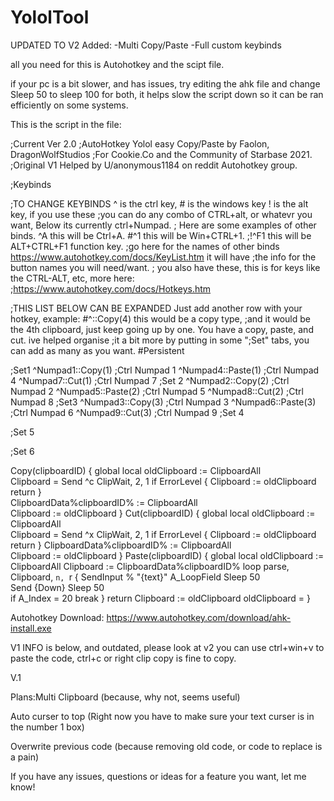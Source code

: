 # YololTool
UPDATED TO V2
Added:
-Multi Copy/Paste
-Full custom keybinds





all you need for this is Autohotkey and the scipt file.

if your pc is a bit slower, and has issues, try editing the ahk file and change Sleep 50 to sleep 100 for both, 
it helps slow the script down so it can be ran efficiently on some systems.



This is the script in the file:


;Current Ver 2.0
;AutoHotkey Yolol easy Copy/Paste by Faolon, DragonWolfStudios
;For Cookie.Co and the Community of Starbase 2021.
;Original V1 Helped by U/anonymous1184 on reddit Autohotkey group.

;Keybinds 

;TO CHANGE KEYBINDS  ^ is the ctrl key, # is the windows key ! is the alt key, if you use these
;you can do any combo of CTRL+alt, or whatevr you want, Below its currently ctrl+Numpad.
; Here are some examples of other binds.  ^A this will be Ctrl+A. #^1 this will be Win+CTRL+1.
;!^F1 this will be ALT+CTRL+F1 function key. 
;go here for the names of other binds https://www.autohotkey.com/docs/KeyList.htm it will have 
;the info for the button names you will need/want.
; you also have these, this is for keys like the CTRL-ALT, etc, more here: 
;https://www.autohotkey.com/docs/Hotkeys.htm


;THIS LIST BELOW CAN BE EXPANDED Just add another row with your hotkey, example: #^::Copy(4) this would be a copy type,
;and it would be the 4th clipboard, just keep going up by one. You have a copy, paste, and cut. ive helped organise
;it a bit more by putting in some ";Set" tabs, you can add as many as you want.
#Persistent

;Set1
^Numpad1::Copy(1) ;Ctrl Numpad 1
^Numpad4::Paste(1) ;Ctrl Numpad 4
^Numpad7::Cut(1) ;Ctrl Numpad 7
;Set 2
^Numpad2::Copy(2) ;Ctrl Numpad 2
^Numpad5::Paste(2) ;Ctrl Numpad 5
^Numpad8::Cut(2) ;Ctrl Numpad 8
;Set3
^Numpad3::Copy(3) ;Ctrl Numpad 3
^Numpad6::Paste(3) ;Ctrl Numpad 6
^Numpad9::Cut(3) ;Ctrl Numpad 9
;Set 4

;Set 5

;Set 6


Copy(clipboardID)
{
	global
	local oldClipboard := ClipboardAll	
	 Clipboard = 
	Send ^c
	 ClipWait, 2, 1 
	if ErrorLevel 
	{
	Clipboard := oldClipboard 
	 return
	}	
	ClipboardData%clipboardID% := ClipboardAll	
	  Clipboard := oldClipboard 
}
Cut(clipboardID)
{
	global
	local oldClipboard := ClipboardAll 	
	 Clipboard = 
	Send ^x
	 ClipWait, 2, 1 
	if ErrorLevel 
	{
	Clipboard := oldClipboard 
	 return
	}
	ClipboardData%clipboardID% := ClipboardAll	
	  Clipboard := oldClipboard 
}
Paste(clipboardID)
{
	global
	local oldClipboard := ClipboardAll 
	 Clipboard := ClipboardData%clipboardID%
	loop parse, Clipboard, `n, `r
    {
        SendInput % "{text}" A_LoopField
         Sleep 50   
        Send {Down}
         Sleep 50   
        if A_Index = 20
            break
    }
return
	Clipboard := oldClipboard 
	 oldClipboard = 
}


Autohotkey Download: https://www.autohotkey.com/download/ahk-install.exe





V1 INFO is below, and outdated, please look at v2
you can use ctrl+win+v to paste the code, ctrl+c or right clip copy is fine to copy.

V.1

Plans:Multi Clipboard (because, why not, seems useful)

Auto curser to top (Right now you have to make sure your text curser is in the number 1 box)

Overwrite previous code (because removing old code, or code to replace is a pain)

If you have any issues, questions or ideas for a feature you want, let me know!
